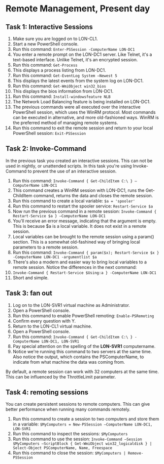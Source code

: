 # Remote Management, Present day

## Task 1: Interactive Sessions
1. Make sure you are logged on to LON-CL1.
1. Start a new PowerShell console.
1. Run this command: ```Enter-PSSession -ComputerName LON-DC1```
1. You enter a remote prompt on the LON-DC1 server. Like Telnet, it's a text-based interface. Unlike Telnet, it's an encrypted session.
1. Run this command: ```Get-Process```
1. This displays a process listing from LON-DC1.
1. Run this command: ```Get-EventLog System –Newest 5```
1. This displays the latest events from the system log on LON-DC1.
1. Run this command: ```Get-WmiObject win32_bios```
1. This displays the bios information from LON-DC1.
1. Run this command: ```Install-windowsfeature NLB```
1. The Network Load Balancing feature is being installed on LON-DC1.
1. The previous commands were all executed over the interactive PowerShell session, which uses the WinRM protocol. Most commands can be executed in alternative, and more old-fashioned ways. WinRM is the preferred method of managing remote systems.
1. Run this command to exit the remote session and return to your local PowerShell session: ```Exit-PSSession```


## Task 2: Invoke-Command
In the previous task you created an interactive sessions. This can not be used in nightly, or unattended scripts. In this task you're using Invoke-Command to prevent the use of an interactive session.
1. Run this command: ```Invoke-Command { Get-ChildItem C:\ } –ComputerName LON-DC1```
1. This command creates a WinRM session with LON-DC1, runs the Get-ChildItem command, returns the data and closes the remote session.
1. Run this command to create a local variable: ```$a = 'spooler'```
1. Run this command to restart the spooler service: ```Restart-Service $a```
1. Now run the previous command in a remote session: ```Invoke-Command { Restart-Service $a } –ComputerName LON-DC1```
1. You'll receive an error message, indicating that the argument is empty. This is because $a is a local variable. It does not exist in a remote session.
1. Local variables can be brought to the remote session using a param() section. This is a somewhat old-fashined way of bringing local parameters to a remote session.
1. Run this command: ```Invoke-Command { param($x); Restart-Service $x } -ComputerName LON-DC1 -argumentlist $a```
1. There's also a modern and easier way to bring local variables to a remote session. Notice the differences in the next command:
1. ```Invoke-Command { Restart-Service $Using:a } -ComputerName LON-DC1```
1. Short and simple.


## Task 3: fan out
1. Log on to the LON-SVR1 virtual machine as Administrator.
1. Open a PowerShell console.
1. Run this command to enable PowerShell remoting: ```Enable-PSRemoting```
1. Confirm every question with Y.
1. Return to the LON-CL1 virtual machine.
1. Open a PowerShell console.
1. Run this command: ```Invoke-Command { Get-ChildItem C:\ } -ComputerName LON-DC1, LON-SVR1```
1. Pay special attention on the spelling of the **LON-SVR1** computername.
1. Notice we're running this command to two servers at the same time. Also notice the output, which contains the PSComputerName, to indicate from what machine the data was coming from.

By default, a remote session can work with 32 computers at the same time. This can be influenced by the ThrottleLimit parameter.


## Task 4: remoting sessions
You can create persistent sessions to remote computers. This can give better performance when running many commands remotely.
1. Run this command to create a session to two computers and store them in a variable: ```$MyComputers = New-PSSession –ComputerName LON-DC1, LON-SVR1```
1. Run this command to inspect the sessions: ```$MyComputers```
1. Run this command to use the session: ```Invoke-Command –Session $MyComputers –ScriptBlock { Get-WmiObject win32_logicaldisk } | Select-Object PSComputerName, Name, Freespace```
1. Run this command to close the session: ```$MyComputers | Remove-PSSession```
